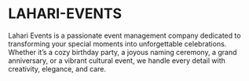# LAHARI-EVENTS
Lahari Events is a passionate event management company dedicated to transforming your special moments into unforgettable celebrations. Whether it’s a cozy birthday party, a joyous naming ceremony, a grand anniversary, or a vibrant cultural event, we handle every detail with creativity, elegance, and care.
